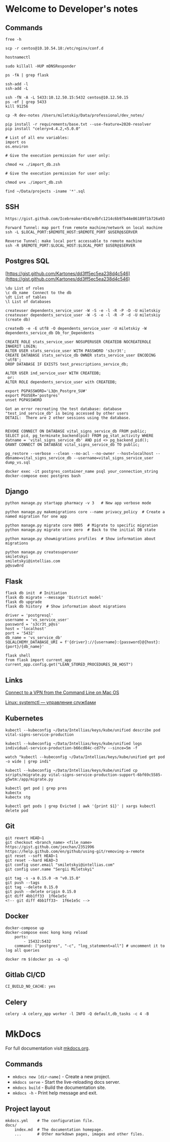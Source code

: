 # Welcome to Developer's notes

## Commands
    free -h

    scp -r centos@10.10.54.18:/etc/nginx/conf.d

    hostnamectl

    sudo killall -HUP mDNSResponder

    ps -fA | grep flask

    ssh-add -l
    ssh-add -L

    ssh -fN -A -L 5433:10.12.50.15:5432 centos@10.12.50.15
    ps -ef | grep 5433
    kill 91256

    cp -R dev-notes /Users/miletskiy/Data/professional/dev_notes/

    pip install -r requirements/base.txt --use-feature=2020-resolver
    pip install "celery>4.4.2,<5.0.0"

    # List of all env variables:
    import os
    os.environ

    # Give the execution permission for user only:

    chmod +x ./import_db.zsh

    # Give the execution permission for user only:

    chmod u+x ./import_db.zsh

    find ~/Data/projects -iname '*'.sql


## SSH
    https://gist.github.com/Icebreaker454/edbfc1214c6b97b44e86189f1b726a93

    Forward Tunnel: map port from remote machine/network on local machine
    ssh -L $LOCAL_PORT:$REMOTE_HOST:$REMOTE_PORT $USER@$SERVER

    Reverse Tunnel: make local port accessable to remote machine
    ssh -R $REMOTE_PORT:$LOCAL_HOST:$LOCAL_PORT $USER@$SERVER


## Postgres SQL

[https://gist.github.com/Kartones/dd3ff5ec5ea238d4c546](https://gist.github.com/Kartones/dd3ff5ec5ea238d4c546)

    \du List of roles
    \c db_name  Connect to the db
    \dt List of tables
    \l List of databases

    createuser dependents_service_user -W -S -e -l -R -P -D -U miletskiy
    createuser dependents_service_user -W -S -e -l -R -P -d -U miletskiy (create db)

    createdb -e -E utf8 -O dependents_service_user -U miletskiy -W dependents_service_db Db_for_Dependents

    CREATE ROLE stats_service_user NOSUPERUSER CREATEDB NOCREATEROLE INHERIT LOGIN;
    ALTER USER stats_service_user WITH PASSWORD 's3cr3t';
    CREATE DATABASE stats_service_db OWNER stats_service_user ENCODING 'utf8';
    DROP DATABASE IF EXISTS test_prescriptions_service_db;

    ALTER USER ind_service_user WITH CREATEDB;
     or:
    ALTER ROLE dependents_service_user with CREATEDB;

    export PGPASSWORD='L3@n_Postgre_SU#'
    export PGUSER='postgres'
    unset PGPASSWORD

    Got an error recreating the test database: database "test_ind_service_db" is being accessed by other users
    DETAIL:  There are 2 other sessions using the database.


    REVOKE CONNECT ON DATABASE vital_signs_service_db FROM public;
    SELECT pid, pg_terminate_backend(pid) FROM pg_stat_activity WHERE datname = 'vital_signs_service_db' AND pid <> pg_backend_pid();
    GRANT CONNECT ON DATABASE vital_signs_service_db TO public;

    pg_restore --verbose --clean --no-acl --no-owner --host=localhost --dbname=vital_signs_service_db --username=vital_signs_service_user dump_vs.sql

    docker exec -it postgres_container_name psql your_connection_string
    docker-compose exec postgres bash


## Django

    python manage.py startapp pharmacy -v 3   # New app verbose mode

    python manage.py makemigrations core --name privacy_policy  # Create a named migration for one app

    python manage.py migrate core 0005  # Migrate to specific migration
    python manage.py migrate core zero  # Back to the initial DB state

    python manage.py showmigrations profiles  # Show information about migrations

    python manage.py createsuperuser
    smiletskyi
    smiletskyi@intellias.com
    p@ssw0rd


## Flask

    flask db init  # Initiation
    flask db migrate --message 'District model'
    flask db upgrade
    flask db history  # Show information about migrations

    driver = 'postgresql'
    username = 'vs_service_user'
    password = 's3cr3t_p@ss'
    host = 'localhost'
    port = '5432'
    db_name = 'vs_service_db'
    SQLALCHEMY_DATABASE_URI = f'{driver}://{username}:{password}@{host}:{port}/{db_name}'

    flask shell
    from flask import current_app
    current_app.config.get("LEAN_STORED_PROCEDURES_DB_HOST")

## Links

[Connect to a VPN from the Command Line on Mac OS](https://dev.to/andreassiegel/connect-to-a-vpn-from-the-command-line-on-mac-os-1e26)

[Linux: systemctl — управление службами](https://rtfm.co.ua/linux-systemctl-upravlenie-sluzhbami/)


## Kubernetes

    kubectl --kubeconfig ~/Data/Intellias/keys/kube/unified describe pod vital-signs-service-production

    kubectl --kubeconfig ~/Data/Intellias/keys/kube/unified logs individual-service-production-b66cd84c-cd7fv --since=5m -f

    watch "kubectl --kubeconfig ~/Data/Intellias/keys/kube/unified get pod -o wide | grep indi"

    kubectl --kubeconfig ~/Data/Intellias/keys/kube/unified cp scripts/migrate.py vital-signs-service-production-support-6bf69c5585-g5wtm:/app/migrate.py

    kubectl get pod | grep pres
    kubectx
    kubectx stg

    kubectl get pods | grep Evicted | awk '{print $1}' | xargs kubectl delete pod

## Git
    git revert HEAD~1
    git checkout <branch_name> <file_name>
    https://gist.github.com/jexchan/2351996
    https://help.github.com/en/github/using-git/removing-a-remote
    git reset --soft HEAD~1
    git reset --hard HEAD~3
    git config user.email "smiletskyi@intellias.com"
    git config user.name "Sergii Miletskyi"

    git tag -s -a 0.15.0 -m "v0.15.0"
    git push --tags
    git tag --delete 0.15.0
    git push --delete origin 0.15.0
    git diff 4bb1ff33  1f6e1e5c
    <!-- git diff 4bb1ff33~  1f6e1e5c -->


## Docker
    docker-compose up
    docker-compose exec kong kong reload
        ports:
            - 15432:5432
        command: ["postgres", "-c", "log_statement=all"] # uncomment it to log all queries

    docker rm $(docker ps -a -q)

## Gitlab CI/CD
    CI_BUILD_NO_CACHE: yes

## Celery
    celery -A celery_app worker -l INFO -Q default,db_tasks -c 4 -B


# MkDocs

For full documentation visit [mkdocs.org](https://www.mkdocs.org).

## Commands

* `mkdocs new [dir-name]` - Create a new project.
* `mkdocs serve` - Start the live-reloading docs server.
* `mkdocs build` - Build the documentation site.
* `mkdocs -h` - Print help message and exit.

## Project layout

    mkdocs.yml    # The configuration file.
    docs/
        index.md  # The documentation homepage.
        ...       # Other markdown pages, images and other files.
